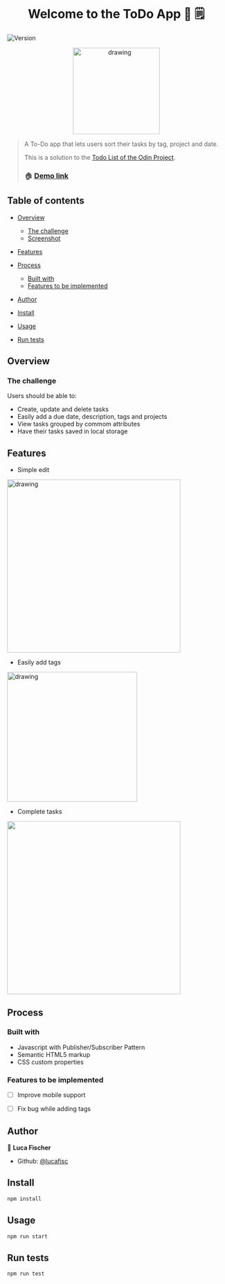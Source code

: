 <h1 align="center">Welcome to the ToDo App 👋 🗒️</h1>



  <img alt="Version" src="https://img.shields.io/badge/version-0.1.0-blue.svg?cacheSeconds=2592000" />
</p>

<p>
<p align="center">
<img src="https://i.imgur.com/c54gd4K.png" alt="drawing" width="200"/>
</p>



> A To-Do app that lets users sort their tasks by tag, project and date.
> 
> This is a solution to the [Todo List of the Odin Project](https://www.theodinproject.com/lessons/node-path-javascript-todo-list).
> 
> ### 🏠 [Demo link](https://lucafisc.github.io/todo/)



## Table of contents

- [Overview](#overview)
  - [The challenge](#the-challenge)
  - [Screenshot](#screenshot)
- [Features](#features)

- [Process](#process)
    - [Built with](#built-with)
    - [Features to be implemented](features-to-be-implemented)
- [Author](#author)
- [Install](#install)
- [Usage](#usage)
- [Run tests](#run-tests)


## Overview

### The challenge

Users should be able to:

- Create, update and delete tasks
- Easily add a due date, description, tags and projects
- View tasks grouped by commom attributes
- Have their tasks saved in local storage



## Features
- Simple edit
<img src="https://i.imgur.com/7TV0ZB9.gif" alt="drawing" width="400"/>

- Easily add tags
<img src="https://i.imgur.com/CpTQ9lj.gif" alt="drawing" width="300"/>

- Complete tasks
<img src="https://i.imgur.com/YHmaCVg.gif" width="400"/>


## Process

### Built with

- Javascript with Publisher/Subscriber Pattern
- Semantic HTML5 markup
- CSS custom properties


### Features to be implemented

- [ ] Improve mobile support
- [ ] Fix bug while adding tags


## Author

👤 **Luca Fischer**

* Github: [@lucafisc](https://github.com/lucafisc)


## Install

```sh
npm install
```

## Usage

```sh
npm run start
```

## Run tests

```sh
npm run test
```
